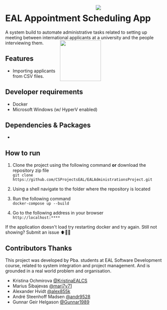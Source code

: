 <img style="margin-right: 200px;float:right;" src="https://img.shields.io/badge/development%20status-active-brightgreen.svg"><div></div>
# EAL Appointment Scheduling App
A system build to automate administrative tasks related to setting up meeting between international applicants at a university and the people interviewing them.
<img style="margin-right: 200px;float:right;" src="https://octodex.github.com/images/daftpunktocat-thomas.gif" width="130" align="right">

## Features
- Importing applicants from CSV files.

## Developer requirements
* Docker 
* Microsoft Windows (w/ HyperV enabled)

## Dependencies & Packages
- 

## How to run
1. Clone the project using the  following command **or** download the repository zip file <br>
`git clone https://github.com/CSProjectsEAL/EALAdministrationsProject.git`

1. Using a shell navigate to the folder where the repository is located

1. Run the following command <br>
`docker-compose up --build`

1. Go to the following address in your browser <br>
`http://localhost:****`

If the application doesn't load try restarting docker and try again. Still not showing? Submit an issue ⬆️👍🏻

## Contributors Thanks
This project was developed by Pba. students at EAL Software Development course, related to system integration and project management. And is grounded in a real world problem and organisation.

- Kristina Ochmirova <a href="https://github.com/KristinaEALCS">@KristinaEALCS</a>
- Marius Šibajevas <a href="https://github.com/mari7v71">@mari7v71</a>
- Alexander Hvidt <a href="https://github.com/alex855k">@alex855k</a>
- André Steenhoff Madsen <a href="https://github.com/andr9528">@andr9528</a>
- Gunnar Geir Helgason <a href="https://github.com/Gunnar1989">@Gunnar1989</a> 
